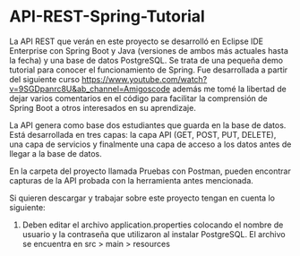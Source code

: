 # API-REST-Spring-Tutorial
La API REST que verán en este proyecto se desarrolló en Eclipse IDE Enterprise con Spring Boot y Java (versiones de ambos más actuales hasta la fecha) y una base de datos PostgreSQL. Se trata de una pequeña demo tutorial para conocer el funcionamiento de Spring. Fue desarrollada a partir del siguiente curso https://www.youtube.com/watch?v=9SGDpanrc8U&ab_channel=Amigoscode además me tomé la libertad de dejar varios comentarios en el código para facilitar la comprensión de Spring Boot a otros interesados en su aprendizaje.

La API genera como base dos estudiantes que guarda en la base de datos. Está desarrollada en tres capas: la capa API (GET, POST, PUT, DELETE), una capa de servicios y finalmente una capa de acceso a los datos antes de llegar a la base de datos.

En la carpeta del proyecto llamada Pruebas con Postman, pueden encontrar capturas de la API probada con la herramienta antes mencionada.

Si quieren descargar y trabajar sobre este proyecto tengan en cuenta lo siguiente:
1. Deben editar el archivo application.properties colocando el nombre de usuario y la contraseña que utilizaron al instalar PostgreSQL. El archivo se encuentra en src > main > resources
